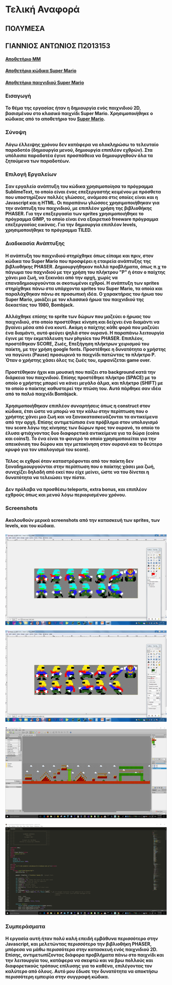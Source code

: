 # Τελική Αναφορά

## **ΠΟΛΥΜΕΣΑ**

## **ΓΙΑΝΝΙΟΣ ΑΝΤΩΝΙΟΣ Π2013153**

#### [Αποθετήριο ΜΜ](https://github.com/p13gian1/mm)

#### [Αποθετήριο κώδικα Super Mario](https://github.com/p13gian1/Super-Mario)

#### [Αποθετήριο παιχνιδιού Super Mario](https://p13gian1.github.io/Super-Mario)

### Εισαγωγή

#### Το θέμα της εργασίας ήταν η δημιουργία ενός παιχνιδιού 2D, βασισμένου στο κλασικό παιχνίδι Super Mario. Χρησιμοποιήθηκε ο κώδικας από τo αποθετήριο του [Super Mario](https://github.com/p13gian1/Super-Mario).

### Σύνοψη

#### Λόγω έλλειψης χρόνου δεν κατάφερα να ολοκληρώσω το τελευταίο παραδοτέο (δημιουργία μενού, δημιουργία επιπλέον εχθρών). Στα υπόλοιπα παραδοτέα έγινε προσπάθεια να δημιουργηθούν όλα τα ζητούμενα των παραδοτέων.

### Επιλογή Εργαλείων

#### Σαν εργαλείο ανάπτυξη του κώδικα χρησιμοποίησα το πρόγραμμα SublimeText, το οποίο είναι ένας επεξεργαστής κειμένου με πρόσθετα που υποστηρίζουν πολλές γλώσσες, ανάμεσα στις οποίες είναι και η Javascript και η HTML. Οι παραπάνω γλώσσες χρησιμοποιήθηκαν για την ανάπτυξη του παιχνιδιού, με επιπλέον χρήση της βιβλιοθήκης PHASER. Για την επεξεργασία των sprites χρησιμοποιήθηκε το πρόγραμμα GIMP, το οποίο είναι ένα εξαιρετικό freeware πρόγραμμα επεξεργασίας εικόνας. Για την δημιουργία επιπλέον levels, χρησιμοποιήθηκε το πρόγραμμα TILED.

### Διαδικασία Ανάπτυξης

#### Η ανάπτυξη του παιχνιδιού στηρίχθηκε όπως είπαμε και πριν, στον κώδικα του Super Mario που προσφέρει η εταιρεία ανάπτυξης της βιβλιοθήκης PHASER. Δημιουργήθηκαν πολλά προβλήματα, όπως π.χ το πάγωμα του παχνιδιού με την χρήση του πλήκτρου "P" ή όταν ο παίχτης χάνει μια ζωή, να ξεκινάει από την αρχή, χωρίς να επαναδημιουργούνται οι σκοτωμένοι εχθροί. Η ανάπτυξη των sprites στηρίχθηκε πάνω στα υπάρχοντα sprites του Super Mario, τα οποία και παραλάχθηκαν πάνω σε προσωπική ιδέα. Ο χαρακτήρας του ήρωα του Super Mario, μοιάζει με τον κλασσικό ήρωα του παιχνιδιού της δεκαετίας του 1980, Bombjack.  
#### Αλλάχθηκε επίσης το sprite των δώρων που μαζεύει ο ήρωας του παιχνιδιού, στο οποίο προστέθηκε κίνηση και δείχνει ένα διαμάντι να βγαίνει μέσα από ένα κουτί. Ακόμη ο παίχτης κάθε φορά που μαζεύει ένα διαμάντι, αυτό φεύγει ψηλά στον ουρανό. Η παραπάνω λειτουργία έγινε με την εκμετάλευση των physics του PHASER. Επιπλέον, προστέθηκαν SCORE, Ζωές, Επεξήγηση πλήκτρων χειρισμού του παίκτη, με την χρήση google fonts. Προστέθηκε η δυνατότητα ο χρήστης να παγώνει (Pause) προσωρινά το παιχνίδι πατώντας το πλήκτρο P. Όταν ο χρήστης χάσει όλες τις ζωές του, εμφανίζεται game over.
#### Προστέθηκαν ήχοι και μουσική που παίζει στο background κατά την διάρκεια του παιχνιδιού. Επίσης προστέθηκε πλήκτρο (SPACE) με το οποίο ο χρήστης μπορεί να κάνει μεγάλο άλμα, και πλήκτρο (SHIFT) με το οποίο ο παίκτης καθυστερεί την πτώση του. Αυτό πάρθηκε σαν ιδέα από το παλιό παιχνίδι Bombjack.
#### Χρησιμοποιήθηκαν επιπλέον συναρτήσεις όπως η construct στον κώδικα, έτσι ώστε να μπορώ να την κάλω στην περίπτωση που ο χρήστης χάνει μια ζωή και να ξανακατασκευάζονται τα αντικείμενα από την αρχή. Επίσης αντιμετώπισα ένα πρόβλημα στον υπολογισμό του score λόγω της κίνησης των δώρων προς τον ουρανό, το οποίο το έλυσα φτιάχνοντας δυο διαφορετικά αντικείμενα για τα δώρα (coins και coins1). Το ένα είναι το φανερό το οποίο χρησιμοποιείται για την απεικόνιση του δώρου και την μετακίνηση στον ουρανό και το δεύτερο κρυφό για τον υπολογισμό του score).
#### Τέλος οι εχθροί όταν καταστρέφονται από τον παίκτη δεν ξαναδημιουργούνται στην περίπτωση που ο παίκτης χάσει μια ζωή, συνεχίζει δηλαδή από εκεί που είχε μείνει, ώστε να του δίνεται η δυνατότητα να τελειώσει την πίστα.
#### Δεν πρόλαβα να προσθέσω teleports, extra bonus, και επιπλέον εχθρούς όπως και μενού λόγω περιορισμένου χρόνου.

### Screenshots

#### Ακολουθούν μερικά screenshots από την κατασκευή των sprites, των levels, και του κώδικα.

![Super Mario sprite](https://github.com/p13gian1/FinalReport/blob/master/working%20on%20mario%20sprite.JPG)

![Super Mario sprite2](https://github.com/p13gian1/FinalReport/blob/master/working%20on%20marios%20jpg%202.JPG)

![Tiled](https://github.com/p13gian1/FinalReport/blob/master/Sketch.png)

![Sublime](https://github.com/p13gian1/FinalReport/blob/master/Sketch2.png)

### Συμπεράσματα

#### Η εργασία αυτή ήταν πολύ καλή επειδή εμβάθυνα περισσότερο στην Javascript, και μελετώντας περισσότερο την βιβλιοθήκη PHASER, μπόρεσα να μάθω περισσότερα στην κατασκευή ενός παιχνιδιού 2D. Επίσης, αντιμετωπίζοντας διάφορα προβλήματα πάνω στο παιχνίδι και την λειτουργία του, κατάφερα να σκεφτώ και να βρω πολλούς και διαφορετικούς τρόπους επίλυσης για το καθένα, επιλέγοντας τον καλύτερο από όλους. Αυτό μου έδωσε την δυνατότητα να αποκτήσω περισσότερη εμπειρία στην συγγραφή κώδικα.









